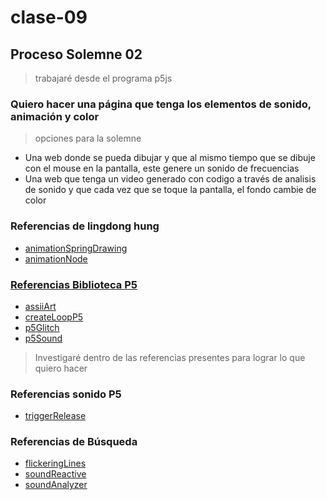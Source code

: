 # clase-09
## Proceso Solemne 02
> trabajaré desde el programa p5js
### Quiero hacer una página que tenga los elementos de sonido, animación y color
> opciones para la solemne
* Una web donde se pueda dibujar y que al mismo tiempo que se dibuje con el mouse en la pantalla, este genere un sonido de frecuencias
* Una web que tenga un video generado con codigo a través de analisis de sonido y que cada vez que se toque la pantalla, el fondo cambie de color
### Referencias de lingdong hung
* [animationSpringDrawing](https://editor.p5js.org/lingdong/sketches/R2WikUz_C)
* [animationNode](https://editor.p5js.org/lingdong/sketches/xIELTdGwE)
### [Referencias Biblioteca P5](https://p5js.org/es/libraries/)
* [assiiArt](https://www.tetoki.eu/asciiart/)
* [createLoopP5](https://www.npmjs.com/package/p5.createloop)
* [p5Glitch](https://p5.glitch.me/)
* [p5Sound](https://p5js.org/es/reference/#/libraries/p5.sound)
> Investigaré dentro de las referencias presentes para lograr lo que quiero hacer
### Referencias sonido P5
* [triggerRelease](https://p5js.org/es/reference/#/p5.Envelope/triggerRelease)
### Referencias de Búsqueda
* [flickeringLines](https://editor.p5js.org/chaski/sketches/IlIKtwLfn)
* [soundReactive](https://editor.p5js.org/saebin.park/sketches/ISkiuysH-)
* [soundAnalyzer](https://editor.p5js.org/paigem/sketches/KLvXoDZZ_)

